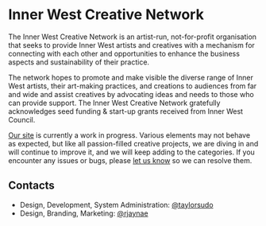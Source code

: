 # Inner West Creative Network

The Inner West Creative Network is an artist-run, not-for-profit organisation that seeks to provide Inner West artists and creatives with a mechanism for connecting with each other and opportunities to enhance the business aspects and sustainability of their practice.

The network hopes to promote and make visible the diverse range of Inner West artists, their art-making practices, and creations to audiences from far and wide and assist creatives by advocating ideas and needs to those who can provide support. The Inner West Creative Network gratefully acknowledges seed funding & start-up grants received from Inner West Council. 

[Our site](https://innerwestcreativenetwork.org.au/) is currently a work in progress. Various elements may not behave as expected, but like all passion-filled creative projects, we are diving in and will continue to improve it, and we will keep adding to the categories. If you encounter any issues or bugs, please [let us know](https://github.com/IWCN/.github/issues) so we can resolve them.

## Contacts

- Design, Development, System Administration: [@taylorsudo](https://github.com/taylorsudo)
- Design, Branding, Marketing: [@rjaynae](https://github.com/rjaynae)